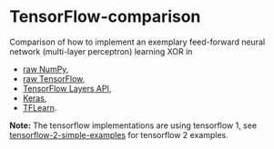 # TensorFlow-comparison
Comparison of how to implement an exemplary feed-forward neural network (multi-layer perceptron) learning XOR in 

* [raw NumPy](https://github.com/sgttwld/tensorflow-comparison/blob/master/1_NeuralNetwork_numpy.py), 
* [raw TensorFlow](https://github.com/sgttwld/tensorflow-comparison/blob/master/2_NeuralNetwork_rawTF.py), 
* [TensorFlow Layers API](https://github.com/sgttwld/tensorflow-comparison/blob/master/3_NeuralNetwork_TFlayers.py), 
* [Keras](https://github.com/sgttwld/tensorflow-comparison/blob/master/4_NeuralNetwork_keras.py), 
* [TFLearn](https://github.com/sgttwld/tensorflow-comparison/blob/master/5_NeuralNetwork_TFLearn.py).

__Note:__ The tensorflow implementations are using tensorflow 1, see [tensorflow-2-simple-examples](https://github.com/sgttwld/tensorflow-2-simple-examples) for tensorflow 2 examples.
